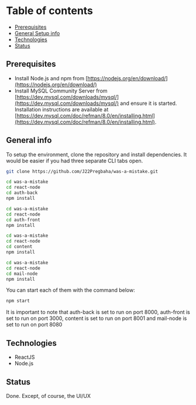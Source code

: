 # Table of contents

* [Prerequisites](#prerequisites)
* [General Setup info](#general-setup-info)
* [Technologies](#technologies)
* [Status](#status)

## Prerequisites

* Install Node.js and npm from [https://nodejs.org/en/download/](https://nodejs.org/en/download/)
* Install MySQL Community Server from [https://dev.mysql.com/downloads/mysql/](https://dev.mysql.com/downloads/mysql/) and ensure it is started. Installation instructions are available at [https://dev.mysql.com/doc/refman/8.0/en/installing.html](https://dev.mysql.com/doc/refman/8.0/en/installing.html).

## General info

To setup the environment, clone the repository and install dependencies.
It would be easier if you had three separate CLI tabs open.

```bash
git clone https://github.com/J22Pregbaha/was-a-mistake.git
```

```bash
cd was-a-mistake
cd react-node
cd auth-back
npm install
```

```bash
cd was-a-mistake
cd react-node
cd auth-front
npm install
```

```bash
cd was-a-mistake
cd react-node
cd content
npm install
```

```bash
cd was-a-mistake
cd react-node
cd mail-node
npm install
```

You can start each of them with the command below:

```bash
npm start
```

It is important to note that auth-back is set to run on port 8000, auth-front is set to run on port 3000, content is set to run on port 8001 and mail-node is set to run on port 8080

## Technologies

* ReactJS
* Node.js

## Status

Done. Except, of course, the UI/UX
